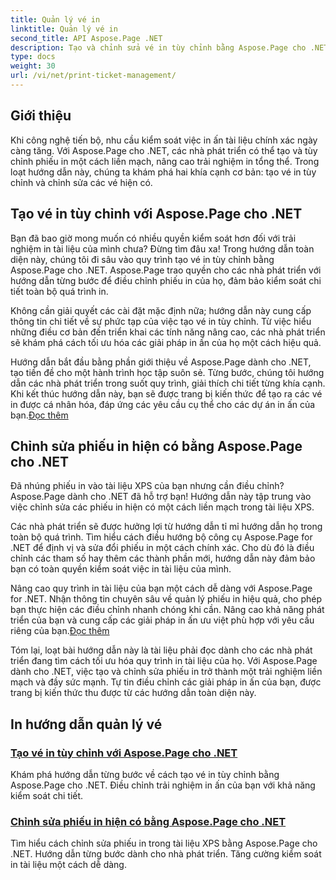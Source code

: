 ```yaml
---
title: Quản lý vé in
linktitle: Quản lý vé in
second_title: API Aspose.Page .NET
description: Tạo và chỉnh sửa vé in tùy chỉnh bằng Aspose.Page cho .NET. Điều chỉnh trải nghiệm in ấn của bạn một cách dễ dàng với khả năng kiểm soát chi tiết trong tài liệu XPS.
type: docs
weight: 30
url: /vi/net/print-ticket-management/
---
```


## Giới thiệu

Khi công nghệ tiến bộ, nhu cầu kiểm soát việc in ấn tài liệu chính xác ngày càng tăng. Với Aspose.Page cho .NET, các nhà phát triển có thể tạo và tùy chỉnh phiếu in một cách liền mạch, nâng cao trải nghiệm in tổng thể. Trong loạt hướng dẫn này, chúng ta khám phá hai khía cạnh cơ bản: tạo vé in tùy chỉnh và chỉnh sửa các vé hiện có.

## Tạo vé in tùy chỉnh với Aspose.Page cho .NET

Bạn đã bao giờ mong muốn có nhiều quyền kiểm soát hơn đối với trải nghiệm in tài liệu của mình chưa? Đừng tìm đâu xa! Trong hướng dẫn toàn diện này, chúng tôi đi sâu vào quy trình tạo vé in tùy chỉnh bằng Aspose.Page cho .NET. Aspose.Page trao quyền cho các nhà phát triển với hướng dẫn từng bước để điều chỉnh phiếu in của họ, đảm bảo kiểm soát chi tiết toàn bộ quá trình in.

Không cần giải quyết các cài đặt mặc định nữa; hướng dẫn này cung cấp thông tin chi tiết về sự phức tạp của việc tạo vé in tùy chỉnh. Từ việc hiểu những điều cơ bản đến triển khai các tính năng nâng cao, các nhà phát triển sẽ khám phá cách tối ưu hóa các giải pháp in ấn của họ một cách hiệu quả.

Hướng dẫn bắt đầu bằng phần giới thiệu về Aspose.Page dành cho .NET, tạo tiền đề cho một hành trình học tập suôn sẻ. Từng bước, chúng tôi hướng dẫn các nhà phát triển trong suốt quy trình, giải thích chi tiết từng khía cạnh. Khi kết thúc hướng dẫn này, bạn sẽ được trang bị kiến thức để tạo ra các vé in được cá nhân hóa, đáp ứng các yêu cầu cụ thể cho các dự án in ấn của bạn.[Đọc thêm](./create-custom-print-ticket/)

## Chỉnh sửa phiếu in hiện có bằng Aspose.Page cho .NET

Đã nhúng phiếu in vào tài liệu XPS của bạn nhưng cần điều chỉnh? Aspose.Page dành cho .NET đã hỗ trợ bạn! Hướng dẫn này tập trung vào việc chỉnh sửa các phiếu in hiện có một cách liền mạch trong tài liệu XPS.

Các nhà phát triển sẽ được hưởng lợi từ hướng dẫn tỉ mỉ hướng dẫn họ trong toàn bộ quá trình. Tìm hiểu cách điều hướng bộ công cụ Aspose.Page for .NET để định vị và sửa đổi phiếu in một cách chính xác. Cho dù đó là điều chỉnh các tham số hay thêm các thành phần mới, hướng dẫn này đảm bảo bạn có toàn quyền kiểm soát việc in tài liệu của mình.

Nâng cao quy trình in tài liệu của bạn một cách dễ dàng với Aspose.Page for .NET. Nhận thông tin chuyên sâu về quản lý phiếu in hiệu quả, cho phép bạn thực hiện các điều chỉnh nhanh chóng khi cần. Nâng cao khả năng phát triển của bạn và cung cấp các giải pháp in ấn ưu việt phù hợp với yêu cầu riêng của bạn.[Đọc thêm](./print-ticket-management/aspose.page/)

Tóm lại, loạt bài hướng dẫn này là tài liệu phải đọc dành cho các nhà phát triển đang tìm cách tối ưu hóa quy trình in tài liệu của họ. Với Aspose.Page dành cho .NET, việc tạo và chỉnh sửa phiếu in trở thành một trải nghiệm liền mạch và đầy sức mạnh. Tự tin điều chỉnh các giải pháp in ấn của bạn, được trang bị kiến thức thu được từ các hướng dẫn toàn diện này.
## In hướng dẫn quản lý vé
### [Tạo vé in tùy chỉnh với Aspose.Page cho .NET](./create-custom-print-ticket/)
Khám phá hướng dẫn từng bước về cách tạo vé in tùy chỉnh bằng Aspose.Page cho .NET. Điều chỉnh trải nghiệm in ấn của bạn với khả năng kiểm soát chi tiết.
### [Chỉnh sửa phiếu in hiện có bằng Aspose.Page cho .NET](./print-ticket-management/aspose.page/)
Tìm hiểu cách chỉnh sửa phiếu in trong tài liệu XPS bằng Aspose.Page cho .NET. Hướng dẫn từng bước dành cho nhà phát triển. Tăng cường kiểm soát in tài liệu một cách dễ dàng.